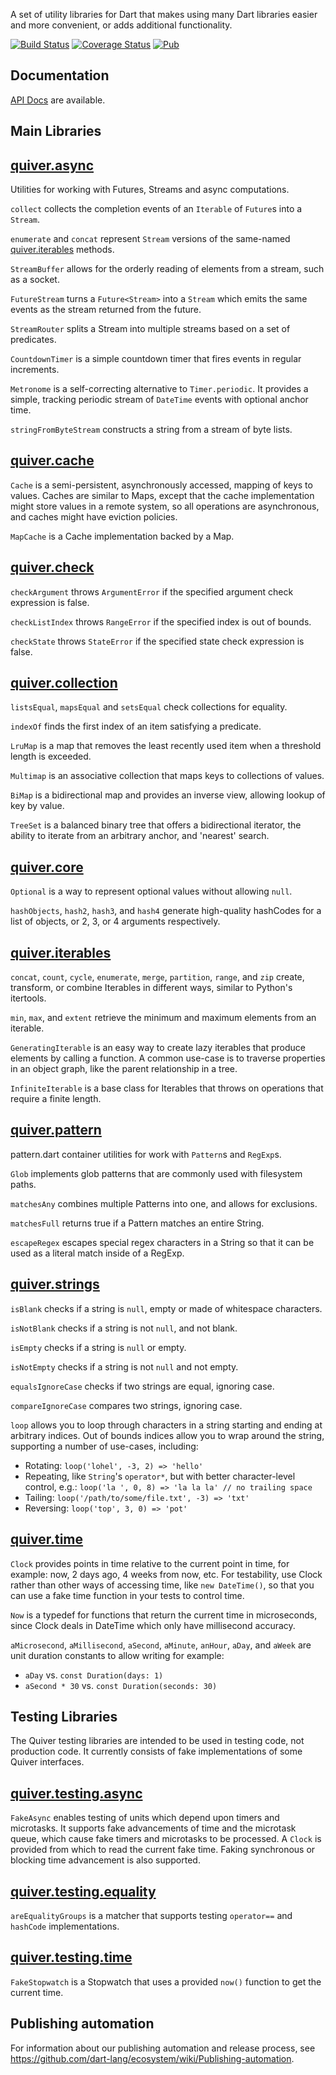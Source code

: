 A set of utility libraries for Dart that makes using many Dart libraries easier
and more convenient, or adds additional functionality.

[![Build Status](https://github.com/google/quiver-dart/workflows/Dart%20CI/badge.svg)](https://github.com/google/quiver-dart/actions?query=workflow%3A"Dart+CI"+branch%3Amaster)
[![Coverage Status](https://img.shields.io/coveralls/google/quiver-dart.svg)](https://coveralls.io/r/google/quiver-dart)
[![Pub](https://img.shields.io/pub/v/quiver.svg)](https://pub.dev/packages/quiver)

## Documentation

[API Docs](https://pub.dev/documentation/quiver/latest/) are available.

## Main Libraries

## [quiver.async][]

Utilities for working with Futures, Streams and async computations.

`collect` collects the completion events of an `Iterable` of `Future`s into a
`Stream`.

`enumerate` and `concat` represent `Stream` versions of the same-named
[quiver.iterables][] methods.

`StreamBuffer` allows for the orderly reading of elements from a stream, such as
a socket.

`FutureStream` turns a `Future<Stream>` into a `Stream` which emits the same
events as the stream returned from the future.

`StreamRouter` splits a Stream into multiple streams based on a set of
predicates.

`CountdownTimer` is a simple countdown timer that fires events in regular
increments.

`Metronome` is a self-correcting alternative to `Timer.periodic`. It provides a
simple, tracking periodic stream of `DateTime` events with optional anchor time.

`stringFromByteStream` constructs a string from a stream of byte lists.

[quiver.async]:
  https://pub.dev/documentation/quiver/latest/quiver.async/quiver.async-library.html

## [quiver.cache][]

`Cache` is a semi-persistent, asynchronously accessed, mapping of keys to
values. Caches are similar to Maps, except that the cache implementation might
store values in a remote system, so all operations are asynchronous, and caches
might have eviction policies.

`MapCache` is a Cache implementation backed by a Map.

[quiver.cache]:
  https://pub.dev/documentation/quiver/latest/quiver.cache/quiver.cache-library.html

## [quiver.check][]

`checkArgument` throws `ArgumentError` if the specified argument check
expression is false.

`checkListIndex` throws `RangeError` if the specified index is out of bounds.

`checkState` throws `StateError` if the specified state check expression is
false.

[quiver.check]:
  https://pub.dev/documentation/quiver/latest/quiver.check/quiver.check-library.html

## [quiver.collection][]

`listsEqual`, `mapsEqual` and `setsEqual` check collections for equality.

`indexOf` finds the first index of an item satisfying a predicate.

`LruMap` is a map that removes the least recently used item when a threshold
length is exceeded.

`Multimap` is an associative collection that maps keys to collections of values.

`BiMap` is a bidirectional map and provides an inverse view, allowing lookup of
key by value.

`TreeSet` is a balanced binary tree that offers a bidirectional iterator, the
ability to iterate from an arbitrary anchor, and 'nearest' search.

[quiver.collection]:
  https://pub.dev/documentation/quiver/latest/quiver.collection/quiver.collection-library.html

## [quiver.core][]

`Optional` is a way to represent optional values without allowing `null`.

`hashObjects`, `hash2`, `hash3`, and `hash4` generate high-quality hashCodes for
a list of objects, or 2, 3, or 4 arguments respectively.

[quiver.core]:
  https://pub.dev/documentation/quiver/latest/quiver.core/quiver.core-library.html

## [quiver.iterables][]

`concat`, `count`, `cycle`, `enumerate`, `merge`, `partition`, `range`, and
`zip` create, transform, or combine Iterables in different ways, similar to
Python's itertools.

`min`, `max`, and `extent` retrieve the minimum and maximum elements from an
iterable.

`GeneratingIterable` is an easy way to create lazy iterables that produce
elements by calling a function. A common use-case is to traverse properties in
an object graph, like the parent relationship in a tree.

`InfiniteIterable` is a base class for Iterables that throws on operations that
require a finite length.

[quiver.iterables]:
  https://pub.dev/documentation/quiver/latest/quiver.iterables/quiver.iterables-library.html

## [quiver.pattern][]

pattern.dart container utilities for work with `Pattern`s and `RegExp`s.

`Glob` implements glob patterns that are commonly used with filesystem paths.

`matchesAny` combines multiple Patterns into one, and allows for exclusions.

`matchesFull` returns true if a Pattern matches an entire String.

`escapeRegex` escapes special regex characters in a String so that it can be
used as a literal match inside of a RegExp.

[quiver.pattern]:
  https://pub.dev/documentation/quiver/latest/quiver.pattern/quiver.pattern-library.html

## [quiver.strings][]

`isBlank` checks if a string is `null`, empty or made of whitespace characters.

`isNotBlank` checks if a string is not `null`, and not blank.

`isEmpty` checks if a string is `null` or empty.

`isNotEmpty` checks if a string is not `null` and not empty.

`equalsIgnoreCase` checks if two strings are equal, ignoring case.

`compareIgnoreCase` compares two strings, ignoring case.

`loop` allows you to loop through characters in a string starting and ending at
arbitrary indices. Out of bounds indices allow you to wrap around the string,
supporting a number of use-cases, including:

- Rotating: `loop('lohel', -3, 2) => 'hello'`
- Repeating, like `String`'s `operator*`, but with better character-level
  control, e.g.: `loop('la ', 0, 8) => 'la la la' // no trailing space`
- Tailing: `loop('/path/to/some/file.txt', -3) => 'txt'`
- Reversing: `loop('top', 3, 0) => 'pot'`

[quiver.strings]:
  https://pub.dev/documentation/quiver/latest/quiver.strings/quiver.strings-library.html

## [quiver.time][]

`Clock` provides points in time relative to the current point in time, for
example: now, 2 days ago, 4 weeks from now, etc. For testability, use Clock
rather than other ways of accessing time, like `new DateTime()`, so that you can
use a fake time function in your tests to control time.

`Now` is a typedef for functions that return the current time in microseconds,
since Clock deals in DateTime which only have millisecond accuracy.

`aMicrosecond`, `aMillisecond`, `aSecond`, `aMinute`, `anHour`, `aDay`, and
`aWeek` are unit duration constants to allow writing for example:

- `aDay` vs. `const Duration(days: 1)`
- `aSecond * 30` vs. `const Duration(seconds: 30)`

[quiver.time]:
  https://pub.dev/documentation/quiver/latest/quiver.time/quiver.time-library.html

## Testing Libraries

The Quiver testing libraries are intended to be used in testing code, not
production code. It currently consists of fake implementations of some Quiver
interfaces.

## [quiver.testing.async][]

`FakeAsync` enables testing of units which depend upon timers and microtasks. It
supports fake advancements of time and the microtask queue, which cause fake
timers and microtasks to be processed. A `Clock` is provided from which to read
the current fake time. Faking synchronous or blocking time advancement is also
supported.

[quiver.testing.async]:
  https://pub.dev/documentation/quiver/latest/quiver.testing.async/quiver.testing.async-library.html

## [quiver.testing.equality][]

`areEqualityGroups` is a matcher that supports testing `operator==` and
`hashCode` implementations.

[quiver.testing.equality]:
  https://pub.dev/documentation/quiver/latest/quiver.testing.equality/quiver.testing.equality-library.html

## [quiver.testing.time][]

`FakeStopwatch` is a Stopwatch that uses a provided `now()` function to get the
current time.

[quiver.testing.time]:
  https://pub.dev/documentation/quiver/latest/quiver.testing.time/quiver.testing.time-library.html

## Publishing automation

For information about our publishing automation and release process, see
https://github.com/dart-lang/ecosystem/wiki/Publishing-automation.
